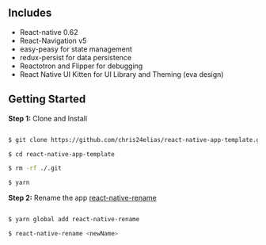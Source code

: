 ## Includes

- React-native 0.62
- React-Navigation v5
- easy-peasy for state management
- redux-persist for data persistence
- Reactotron and Flipper for debugging
- React Native UI Kitten for UI Library and Theming (eva design)

## Getting Started

**Step 1:** Clone and Install

```sh

$ git clone https://github.com/chris24elias/react-native-app-template.git

$ cd react-native-app-template

$ rm -rf ./.git

$ yarn

```

**Step 2:** Rename the app [react-native-rename](https://github.com/junedomingo/react-native-rename#installation)

```sh

$ yarn global add react-native-rename

$ react-native-rename <newName>

```
